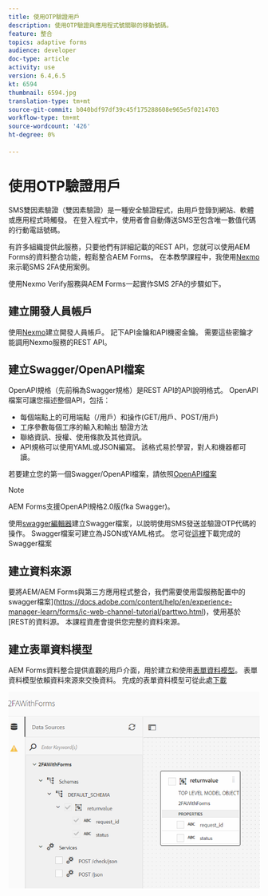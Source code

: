 ```yaml
---
title: 使用OTP驗證用戶
description: 使用OTP驗證與應用程式號關聯的移動號碼。
feature: 整合
topics: adaptive forms
audience: developer
doc-type: article
activity: use
version: 6.4,6.5
kt: 6594
thumbnail: 6594.jpg
translation-type: tm+mt
source-git-commit: b040bdf97df39c45f175288608e965e5f0214703
workflow-type: tm+mt
source-wordcount: '426'
ht-degree: 0%

---
```




# 使用OTP驗證用戶

SMS雙因素驗證（雙因素驗證）是一種安全驗證程式，由用戶登錄到網站、軟體或應用程式時觸發。 在登入程式中，使用者會自動傳送SMS至包含唯一數值代碼的行動電話號碼。

有許多組織提供此服務，只要他們有詳細記載的REST API，您就可以使用AEM Forms的資料整合功能，輕鬆整合AEM Forms。 在本教學課程中，我使用[Nexmo](https://developer.nexmo.com/verify/overview)來示範SMS 2FA使用案例。

使用Nexmo Verify服務與AEM Forms一起實作SMS 2FA的步驟如下。

## 建立開發人員帳戶

使用[Nexmo](https://dashboard.nexmo.com/sign-in)建立開發人員帳戶。 記下API金鑰和API機密金鑰。 需要這些密鑰才能調用Nexmo服務的REST API。

## 建立Swagger/OpenAPI檔案

OpenAPI規格（先前稱為Swagger規格）是REST API的API說明格式。 OpenAPI檔案可讓您描述整個API，包括：

* 每個端點上的可用端點（/用戶）和操作(GET/用戶、POST/用戶)
* 工序參數每個工序的輸入和輸出
驗證方法
* 聯絡資訊、授權、使用條款及其他資訊。
* API規格可以使用YAML或JSON編寫。 該格式易於學習，對人和機器都可讀。

若要建立您的第一個Swagger/OpenAPI檔案，請依照[OpenAPI檔案](https://swagger.io/docs/specification/2-0/basic-structure/)

>[!NOTE]
> AEM Forms支援OpenAPI規格2.0版(fka Swagger)。

使用[swagger編輯器](https://editor.swagger.io/)建立Swagger檔案，以說明使用SMS發送並驗證OTP代碼的操作。 Swagger檔案可建立為JSON或YAML格式。 您可從[這裡](assets/two-factore-authentication-swagger.zip)下載完成的Swagger檔案

## 建立資料來源

要將AEM/AEM Forms與第三方應用程式整合，我們需要使用雲服務配置中的swagger檔案](https://docs.adobe.com/content/help/en/experience-manager-learn/forms/ic-web-channel-tutorial/parttwo.html)，使用基於[REST的資料源。 本課程資產會提供您完整的資料來源。

## 建立表單資料模型

AEM Forms資料整合提供直觀的用戶介面，用於建立和使用[表單資料模型](https://docs.adobe.com/content/help/en/experience-manager-65/forms/form-data-model/create-form-data-models.html)。 表單資料模型依賴資料來源來交換資料。
完成的表單資料模型可從此處[下載](assets/sms-2fa-fdm.zip)

![fdm](assets/2FA-fdm.PNG)
